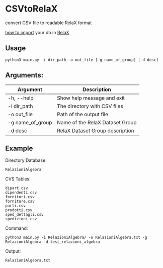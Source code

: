 # CSVtoRelaX

convert CSV file to readable RelaX format

[how to import](HOW_TO_IMPORT.md) your db in [RelaX](https://dbis-uibk.github.io/relax/calc/local/uibk/local/3)

## Usage
```
python3 main.py -i dir_path -o out_file [-g name_of_group] [-d desc]
```

## Arguments:

| Argument          | Description                     |
| ---               | ---                             |
|  -h, --help       | Show help message and exit      |
|  -i dir_path      | The directory with CSV files    |
|  -o out_file      | Path of the output file         |
|  -g name_of_group | Name of the RelaX Dataset Group |
|  -d desc          | RelaX Dataset Group description |

## Example

Directory Database: 
```
RelazioniAlgebra
```

CVS Tables: 
```
dipart.csv
dipendenti.csv
fornitori.csv
forniture.csv
parti.csv
prodotti.csv
sped_dettagli.csv
spedizioni.csv
```

Command:
```
python3 main.py -i RelazioniAlgebra/ -o RelazioniAlgebra.txt -g RelazioniAlgebra -d test_relazioni_algebra
```

Output:
```
RelazioniAlgebra.txt
```
